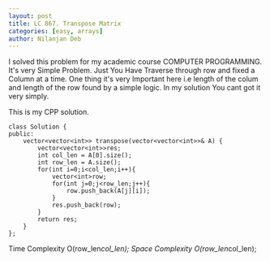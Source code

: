 ```yaml
---
layout: post
title: LC 867. Transpose Matrix
categories: [easy, arrays]
author: Nilanjan Deb
---
```

I solved this problem for my academic course COMPUTER PROGRAMMING. 
It's very Simple Problem. Just You Have Traverse through row and fixed a Column at a time. One thing it's very Important here i.e length of the colum and length of the row found by a simple logic. In my solution You cant got it very simply.

This is my CPP solution.

```
class Solution {
public:
    vector<vector<int>> transpose(vector<vector<int>>& A) {
        vector<vector<int>>res;
        int col_len = A[0].size();
        int row_len = A.size();
        for(int i=0;i<col_len;i++){
            vector<int>row;
            for(int j=0;j<row_len;j++){
                row.push_back(A[j][i]);
            }
            res.push_back(row);
        }
        return res;
    }
};
```
Time Complexity O(row_len*col_len);
Space Complexity O(row_len*col_len);